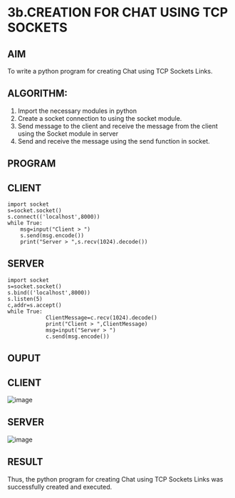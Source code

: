 # 3b.CREATION FOR CHAT USING TCP SOCKETS
## AIM
To write a python program for creating Chat using TCP Sockets Links.
## ALGORITHM:
1. Import the necessary modules in python
2. Create a socket connection to using the socket module.
3. Send message to the client and receive the message from the client using the Socket module in
 server
4. Send and receive the message using the send function in socket.
## PROGRAM
## CLIENT
```
import socket 
s=socket.socket() 
s.connect(('localhost',8000)) 
while True: 
    msg=input("Client > ") 
    s.send(msg.encode()) 
    print("Server > ",s.recv(1024).decode())
```
## SERVER
```
import socket 
s=socket.socket() 
s.bind(('localhost',8000)) 
s.listen(5) 
c,addr=s.accept() 
while True: 
            ClientMessage=c.recv(1024).decode() 
            print("Client > ",ClientMessage) 
            msg=input("Server > ") 
            c.send(msg.encode())
```
## OUPUT
## CLIENT
![image](https://github.com/MaithreyanDinakaran/3b_CHAT_USING_TCP_SOCKETS/assets/119104032/b56ef178-fe0c-4f86-affa-dded46f291b7)
## SERVER
![image](https://github.com/MaithreyanDinakaran/3b_CHAT_USING_TCP_SOCKETS/assets/119104032/f5176f13-6fa4-4da4-a127-4b8d6a9d79f2)

## RESULT
Thus, the python program for creating Chat using TCP Sockets Links was successfully 
created and executed.
